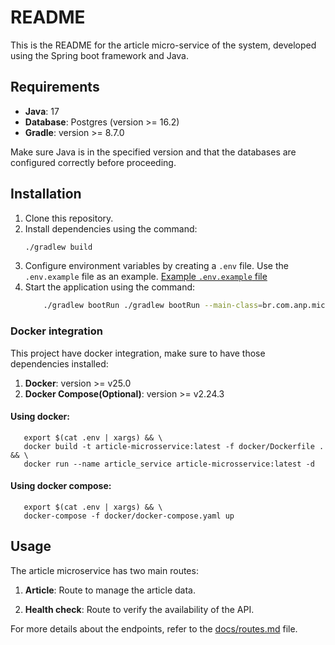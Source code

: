 # README

This is the README for the article micro-service of the system, developed using the Spring boot framework and Java.

## Requirements

- **Java**: 17
- **Database**: Postgres (version >= 16.2)
- **Gradle**: version >= 8.7.0

Make sure Java is in the specified version and that the databases are configured correctly before proceeding.

## Installation

1. Clone this repository.
2. Install dependencies using the command:
   ```bash
   ./gradlew build
   ```
3. Configure environment variables by creating a `.env` file. Use the `.env.example` file as an example. [Example `.env.example` file](.env.example)
4. Start the application using the command:
    ```bash
        ./gradlew bootRun ./gradlew bootRun --main-class=br.com.anp.microservice.article.ArticleApplication
    ```
   
### Docker integration

This project have docker integration, make sure to have those dependencies installed:

1. **Docker**: version >= v25.0
2. **Docker Compose(Optional)**: version >= v2.24.3

#### Using docker:
```
   export $(cat .env | xargs) && \
   docker build -t article-microsservice:latest -f docker/Dockerfile . && \
   docker run --name article_service article-microsservice:latest -d
```

#### Using docker compose:
```
   export $(cat .env | xargs) && \
   docker-compose -f docker/docker-compose.yaml up
```

## Usage

The article microservice has two main routes:

1. **Article**: Route to manage the article data.

2. **Health check**: Route to verify the availability of the API.

For more details about the endpoints, refer to the [docs/routes.md](docs/routes.md) file.